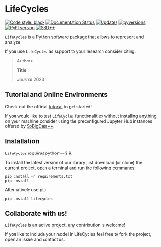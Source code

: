 # LifeCycles
[![Code style: black](https://img.shields.io/badge/code%20style-black-000000.svg)](https://github.com/psf/black)
[![Documentation Status](https://readthedocs.org/projects/LifeCycles/badge/?version=latest)](https://LifeCycles.readthedocs.io//en/latest/?badge=latest)
[![Updates](https://pyup.io/repos/github/andreafailla/LifeCycles/shield.svg)](https://pyup.io/repos/github/GiulioRossetti/LifeCycles/)
[![pyversions](https://img.shields.io/pypi/pyversions/LifeCycles.svg)](https://badge.fury.io/py/LifeCycles)
[![PyPI version](https://badge.fury.io/py/LifeCycles.svg)](https://badge.fury.io/py/LifeCycles)
[![SBD++](https://img.shields.io/badge/Available%20on-SoBigData%2B%2B-green)](https://sobigdata.d4science.org/group/sobigdata-gateway/explore?siteId=20371853)

``LifeCycles`` is a Python software package that allows to represent and analyze 


If you use ``LifeCycles`` as support to your research consider citing:
 
> Authors
> 
> **Title**
> 
> *Journal*
> 2023

## Tutorial and Online Environments

Check out the official [tutorial](https://LifeCycles.readthedocs.io/en/latest/tutorial.html) to get started!

If you would like to test ``LifeCycles`` functionalities without installing anything on your machine consider using the preconfigured Jupyter Hub instances offered by [SoBigData++](https://sobigdata.d4science.org/group/sobigdata-gateway/explore?siteId=20371853).

## Installation

``LifeCycles`` *requires* python>=3.9.

To install the latest version of our library just download (or clone) the current project, open a terminal and run the following commands:

```bLifeCycles
pip install -r requirements.txt
pip install .
```

Alternatively use pip
```bLifeCycles
pip install lifecycles 
```


## Collaborate with us!

``LifeCycles`` is an active project, any contribution is welcome!

If you like to include your model in LifeCycles feel free to fork the project, open an issue and contact us.

